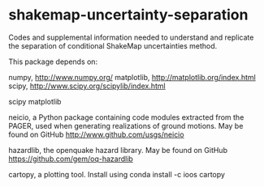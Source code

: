 # shakemap-uncertainty-separation
Codes and supplemental information needed to understand and replicate the separation of conditional ShakeMap uncertainties method.



This package depends on:

numpy, http://www.numpy.org/ matplotlib, http://matplotlib.org/index.html scipy, http://www.scipy.org/scipylib/index.html

scipy
matplotlib

neicio, a Python package containing code modules extracted from the PAGER, used when generating realizations of ground motions. May be found on GitHub http://www.github.com/usgs/neicio

hazardlib, the openquake hazard library. May be found on GitHub https://github.com/gem/oq-hazardlib

cartopy, a plotting tool. Install using conda install -c ioos cartopy



